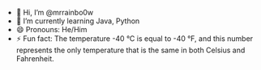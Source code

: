 - 👋 Hi, I’m @mrrainbo0w
- 🌱 I’m currently learning Java, Python
- 😄 Pronouns: He/Him
- ⚡ Fun fact: The temperature -40 °C is equal to -40 °F, and this number represents the only temperature that is the same in both Celsius and Fahrenheit.

<!---
mrrainbo0w/mrrainbo0w is a ✨ special ✨ repository because its `README.md` (this file) appears on your GitHub profile.
You can click the Preview link to take a look at your changes.
--->
